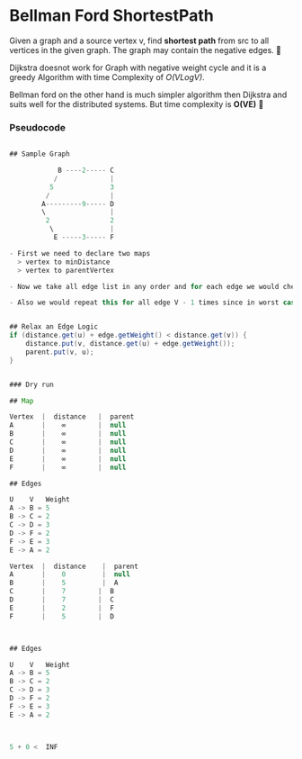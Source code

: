 # Bellman Ford ShortestPath

Given a graph and a source vertex v, find **shortest path** from src to all vertices in the given graph. The graph may contain the negative edges. 😬

Dijkstra doesnot work for Graph with negative weight cycle and it is a greedy Algorithm with time Complexity of _O(VLogV)_.

Bellman ford on the other hand is much simpler algorithm then Dijkstra and suits well for the distributed systems. But time complexity is **O(VE)** 🤧

### Pseudocode

```java

## Sample Graph

            B ----2----- C
           /             |
          5              3
         /               |
        A---------9----- D
        \                |
         2               2
          \              |
           E -----3----- F

- First we need to declare two maps
  > vertex to minDistance
  > vertex to parentVertex

- Now we take all edge list in any order and for each edge we would check if it can be relaxed if yes then we would update the above maps

- Also we would repeat this for all edge V - 1 times since in worst case for finding edge between given vertex we need to go V - 1. (explained in more detail later).


## Relax an Edge Logic
if (distance.get(u) + edge.getWeight() < distance.get(v)) {
    distance.put(v, distance.get(u) + edge.getWeight());
    parent.put(v, u);
}


### Dry run

## Map

Vertex  |  distance   |  parent
A       |    ∞        |  null
B       |    ∞        |  null
C       |    ∞        |  null
D       |    ∞        |  null
E       |    ∞        |  null
F       |    ∞        |  null

## Edges

U    V   Weight
A -> B = 5
B -> C = 2
C -> D = 3
D -> F = 2
F -> E = 3
E -> A = 2

Vertex  |  distance    |  parent
A       |    0         |  null
B       |    5         |  A
C       |    7        |  B
D       |    7        |  C
E       |    2        |  F
F       |    5        |  D



## Edges

U    V   Weight
A -> B = 5
B -> C = 2
C -> D = 3
D -> F = 2
F -> E = 3
E -> A = 2



5 + 0 <  INF


```
